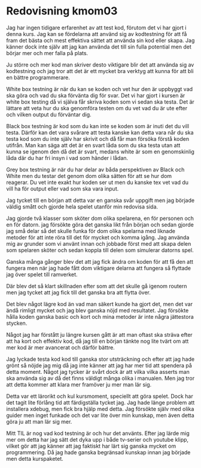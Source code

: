 ---
---
Redovisning kmom03
=========================

Jag har ingen tidigare erfarenhet av att test kod, förutom det vi har gjort i denna kurs.
Jag kan se fördelarna att använd sig av kodtestning för att få fram det bästa och mest effektiva sättet att använda sin kod eller skapa. Jag känner dock inte själv att jag kan använda det till sin fulla potential men det börjar mer och mer falla på plats.

Ju större och mer kod man skriver desto viktigare blir det att använda sig av kodtestning och jag tror att det är ett mycket bra verktyg att kunna för att bli en bättre programmerare.


White box testning är när du kan se koden och vet hur den är uppbyggt vad ska göra och vad du ska förvänta dig för svar. Det vi har gjort i kursen är white box testing då vi själva får skriva koden som vi sedan ska testa. Det är lättare att veta hur du ska genomföra testen om du vet vad du är ute efter och vilken output du förväntar dig.

Black box testning är kod som du kan inte se koden som är inuti det du vill testa. Därför kan det vara svårare att testa kanske kan detta vara når du ska testa kod som du inte själv har skrivit och då får man försöka förstå koden utifrån. Man kan säga att det är en svart låda som du ska testa utan att kunna se igenom den då det är svart, medans white är som en genomskinlig låda där du har fri insyn i vad som händer i lådan.

Grey box testning är när du har delar av båda perspektiven av Black och White men du testar det genom dom olika sätten för att se hur dom reagerar.
Du vet inte exakt hur koden ser ut men du kanske tex vet vad du vill ha för output eller vad som ska vara input.


Jag tycket till en början att detta var en ganska svår uppgift men jag började väldig smått och gjorde hela spelet utanför min redovisa sida.

Jag gjorde två klasser som sköter dom olika spelarena, en för personen och en för datorn.
jag försökte göra det ganska likt från början och sedan gjorde jag små delar så det skulle funka för dom olika spelarna med liknade metoder för att inte röra till det för mycket och komma igång.
Jag använda mig av grunder som vi använt innan och jobbade först med att skapa delen som spelaren sköter och sedan koppla till delen som simulerar datorns spel.

Ganska många gånger blev det att jag fick ändra om koden för att få den att fungera men när jag hade fått dom viktigare delarna att fungera så flyttade jag över spelet till ramverket.

Där blev det så klart skillnaden efter som att det skulle gå igenom routern men jag tycket att jag fick till det ganska bra att flytta över.

Det blev något lägre kod än vad man säkert kunde ha gjort det, men det var ändå rimligt mycket och jag blev ganska nöjd med resultatet.
Jag försökte hålla koden ganska basic och kort och mina metoder är inte några jättestora stycken.

Något jag har förstått ju längre kursen gått är att man oftast ska sträva efter att ha kort och effektiv kod, då jag till en början tänkte nog lite tvärt om att mer kod är mer avancerat och därför bättre.

Jag lyckade testa kod kod till ganska stor utsträckning och efter att jag hade grönt så nöjde jag mig då jag inte känner att jag har mer tid att spendera på detta moment.
Något jag tycker är svårt dock är att vilka vilka asserts man ska använda sig av då det finns väldigt många olika i manualen. Men jag tror att detta kommer att klara mer framöver ju mer man lär sig.

Detta var ett lärorikt och kul kursmoment, speciellt att göra spelet. Dock har det tagit lite förlång tid att färdigställa tycket jag. Jag hade länge problem att installera xdebug, men fick bra hjälp med detta. Jag försökte själv med olika guider men inget funkade och det var lite över min kunskap, men även detta göra ju att man lär sig mer.


Mitt TIL är nog vad kod testning är och hur det använts. Efter jag lärde mig mer om detta har jag sätt det dyka upp i både tv-serier och youtube klipp,
vilket gör att jag känner att jag faktiskt har lärt sig ganska mycket om programmering.
Då jag hade ganska begränsad kunskap innan jag började men detta kurspaketet.
